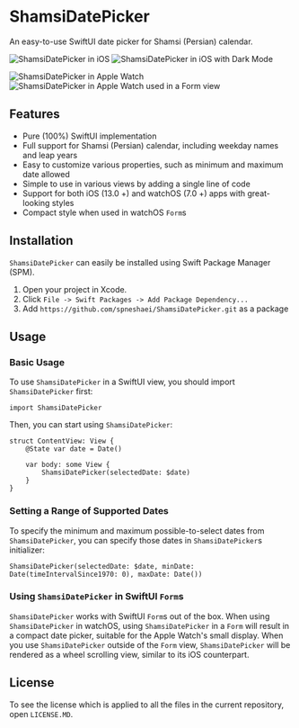 # ShamsiDatePicker

An easy-to-use SwiftUI date picker for Shamsi (Persian) calendar.

![ShamsiDatePicker in iOS](images/iPhone.png?raw=true)
![ShamsiDatePicker in iOS with Dark Mode](images/iPhoneDark.png?raw=true)

![ShamsiDatePicker in Apple Watch](images/Watch.png?raw=true)
![ShamsiDatePicker in Apple Watch used in a `Form` view](images/WatchForm.png?raw=true)

## Features

- Pure (100%) SwiftUI implementation
- Full support for Shamsi (Persian) calendar, including weekday names and leap years 
- Easy to customize various properties, such as minimum and maximum date allowed
- Simple to use in various views by adding a single line of code
- Support for both iOS (13.0 +) and watchOS (7.0 +) apps with great-looking styles
- Compact style when used in watchOS `Form`s

## Installation

`ShamsiDatePicker` can easily be installed using Swift Package Manager (SPM).

1. Open your project in Xcode.
2. Click `File -> Swift Packages -> Add Package Dependency...`
3. Add `https://github.com/spneshaei/ShamsiDatePicker.git` as a package

## Usage

### Basic Usage

To use `ShamsiDatePicker` in a SwiftUI view, you should import `ShamsiDatePicker` first:
```
import ShamsiDatePicker
```
Then, you can start using `ShamsiDatePicker`:
```
struct ContentView: View {
    @State var date = Date()
    
    var body: some View {
        ShamsiDatePicker(selectedDate: $date)
    }
}
```
### Setting a Range of Supported Dates

To specify the minimum and maximum possible-to-select dates from `ShamsiDatePicker`, you can specify those dates in `ShamsiDatePicker`s initializer:
```
ShamsiDatePicker(selectedDate: $date, minDate: Date(timeIntervalSince1970: 0), maxDate: Date())
```

### Using `ShamsiDatePicker` in SwiftUI `Form`s

`ShamsiDatePicker` works with SwiftUI `Form`s out of the box. When using `ShamsiDatePicker` in watchOS, using `ShamsiDatePicker` in a `Form` will result in a compact date picker, suitable for the Apple Watch's small display. When you use `ShamsiDatePicker` outside of the `Form` view, `ShamsiDatePicker` will be rendered as a wheel scrolling view, similar to its iOS counterpart.

## License

To see the license which is applied to all the files in the current repository, open `LICENSE.MD`. 
